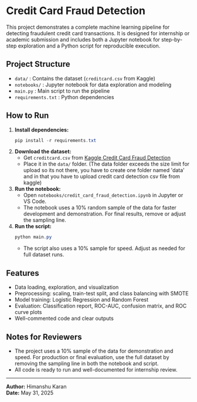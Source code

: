 # Credit Card Fraud Detection

This project demonstrates a complete machine learning pipeline for detecting fraudulent credit card transactions. It is designed for internship or academic submission and includes both a Jupyter notebook for step-by-step exploration and a Python script for reproducible execution.

## Project Structure
- `data/` : Contains the dataset (`creditcard.csv` from Kaggle)
- `notebooks/` : Jupyter notebook for data exploration and modeling
- `main.py` : Main script to run the pipeline
- `requirements.txt` : Python dependencies

## How to Run
1. **Install dependencies:**
   ```powershell
   pip install -r requirements.txt
   ```
2. **Download the dataset:**
   - Get `creditcard.csv` from [Kaggle Credit Card Fraud Detection](https://www.kaggle.com/mlg-ulb/creditcardfraud)
   - Place it in the `data/` folder. (The data folder exceeds the size limit for upload so its not there, you have to create one folder named 'data' and in that you have to upload credit card detection csv file from kaggle)
3. **Run the notebook:**
   - Open `notebooks/credit_card_fraud_detection.ipynb` in Jupyter or VS Code.
   - The notebook uses a 10% random sample of the data for faster development and demonstration. For final results, remove or adjust the sampling line.
4. **Run the script:**
   ```powershell
   python main.py
   ```
   - The script also uses a 10% sample for speed. Adjust as needed for full dataset runs.

## Features
- Data loading, exploration, and visualization
- Preprocessing: scaling, train-test split, and class balancing with SMOTE
- Model training: Logistic Regression and Random Forest
- Evaluation: Classification report, ROC-AUC, confusion matrix, and ROC curve plots
- Well-commented code and clear outputs

## Notes for Reviewers
- The project uses a 10% sample of the data for demonstration and speed. For production or final evaluation, use the full dataset by removing the sampling line in both the notebook and script.
- All code is ready to run and well-documented for internship review.

---

**Author:** Himanshu Karan  
**Date:** May 31, 2025
